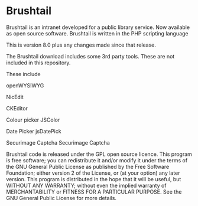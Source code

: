 Brushtail
==================
Brushtail is an intranet developed for a public library service. 
Now available as open source software. Brushtail is written in the PHP scripting language

This is version 8.0 plus any changes made since that release.

The Brushtail download includes some 3rd party tools.
These are not included in this repository.

These include

openWYSIWYG

NicEdit

CKEditor

Colour picker JSColor

Date Picker jsDatePick

Securimage Captcha Securimage Captcha 



Brushtail code is released under the GPL open source licence. This program is free software; you can redistribute it and/or modify it under the terms of the GNU General Public License as published by the Free Software Foundation; either version 2 of the License, or (at your option) any later version. This program is distributed in the hope that it will be useful, but WITHOUT ANY WARRANTY; without even the implied warranty of MERCHANTABILITY or FITNESS FOR A PARTICULAR PURPOSE. See the GNU General Public License for more details.

